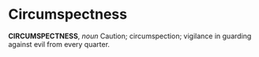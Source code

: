 # Circumspectness

**CIRCUMSPECTNESS**, _noun_ Caution; circumspection; vigilance in guarding against evil from every quarter.